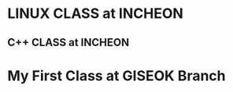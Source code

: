 LINUX CLASS at INCHEON
======================

C++ CLASS at INCHEON
----------------------

# My First Class at GISEOK Branch
